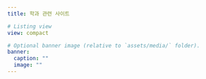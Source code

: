 ```yaml
---
title: 학과 관련 사이트

# Listing view
view: compact

# Optional banner image (relative to `assets/media/` folder).
banner:
  caption: ""
  image: ""
---
```

